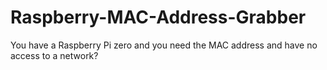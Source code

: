 # Raspberry-MAC-Address-Grabber
You have a Raspberry Pi zero and you need the MAC address and have no access to a network?
